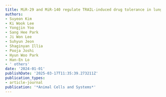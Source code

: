 ```yaml
---
title: MiR-29 and MiR-140 regulate TRAIL-induced drug tolerance in lung cancer
authors:
- Suyeon Kim
- Ki Wook Lee
- Yongjin Yoo
- Sang Hee Park
- Ji Won Lee
- Suhyun Jeon
- Shaginyan Illia
- Pooja Joshi
- Hyun Woo Park
- Han-En Lo
- ' others'
date: '2024-01-01'
publishDate: '2025-03-17T11:35:39.273211Z'
publication_types:
- article-journal
publication: '*Animal Cells and Systems*'
---
```

